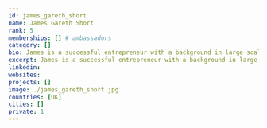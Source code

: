```yaml
---
id: james_gareth_short
name: James Gareth Short
rank: 5
memberships: [] # ambassadors
category: []
bio: James is a successful entrepreneur with a background in large scale property development. He was the Chairman and Founder of BioGen Power and delivered the UK’s first Gasification EfW plant. He also partnered with Acorn Power and GE to develop a large power station facility. James expertise are anchored around building effective management teams and creating relevant partnerships. Ambassador fell in love with Threefold Philippe Guillemot, 58, is the former Chief Operating Officer at Alcatel-Lucent SA, Boulogne-Billancourt, France, prior to its acquisition by Nokia Oyj at the beginning of 2016. Prior to this tenure with Alcatel-Lucent, Guillemot was Chief Executive Officer and Board Director of Europcar Group from 2010 to 2012, Guyancourt, France; Chairman and CEO of Areva T&D, Paris, from 2004 to 2010; Group Executive Vice President, Faurecia SA, Paris, from 2001 to 2003; Group Vice President, Valeo, Paris, from 1998 to 2000; and he held several global executive positions with Michelin from 1983 to 1998. Guillemot is graduated from Ecole Nationale Supérieure des Mines de Nancy, France; and received an MBA from Harvard Business School. He serves on the board of directors of Constellium a global aluminium products manufacturer, Amsterdam, The Netherlands; Sonoca a global provider of a variety of consumer packaging, Hartsville, S.C. USA and previously served on the Board of Visteon Corporation, an auto parts manufacturer, Detroit, MI USA.
excerpt: James is a successful entrepreneur with a background in large scale property development.
linkedin: 
websites: 
projects: []
image: ./james_gareth_short.jpg
countries: [UK]
cities: []
private: 1
---
```

